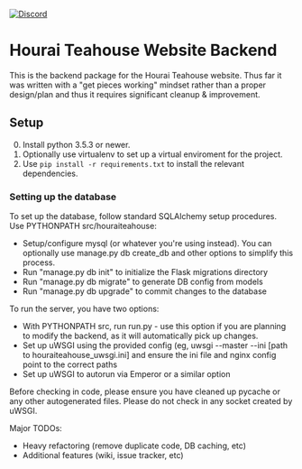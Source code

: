[![Discord](https://discordapp.com/api/guilds/151219753434742784/widget.png)](https://discord.gg/VuZhs9V)

# Hourai Teahouse Website Backend

This is the backend package for the Hourai Teahouse website.  Thus far it was written with a "get pieces working" mindset rather than a proper design/plan and thus it requires significant cleanup & improvement.

## Setup

0. Install python 3.5.3 or newer.
0. Optionally use virtualenv to set up a virtual enviroment for the project.
0. Use ``pip install -r requirements.txt`` to install the relevant dependencies.

### Setting up the database

To set up the database, follow standard SQLAlchemy setup procedures.  Use PYTHONPATH src/houraiteahouse:
* Setup/configure mysql (or whatever you're using instead).  You can optionally use manage.py db create_db and other options to simplify this process.
* Run "manage.py db init" to initialize the Flask migrations directory
* Run "manage.py db migrate" to generate DB config from models
* Run "manage.py db upgrade" to commit changes to the database

To run the server, you have two options:
* With PYTHONPATH src, run run.py - use this option if you are planning to modify the backend, as it will automatically pick up changes.
* Set up uWSGI using the provided config (eg, uwsgi --master --ini [path to houraiteahouse_uwsgi.ini] and ensure the ini file and nginx config point to the correct paths
* Set up uWSGI to autorun via Emperor or a similar option

Before checking in code, please ensure you have cleaned up pycache or any other autogenerated files.  Please do not check in any socket created by uWSGI.

Major TODOs:
* Heavy refactoring (remove duplicate code, DB caching, etc)
* Additional features (wiki, issue tracker, etc)

